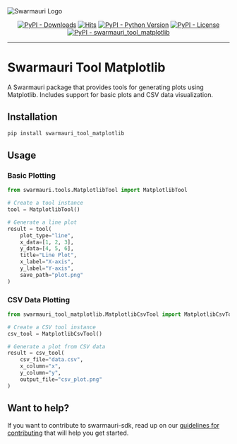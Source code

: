 
<picture>
  <source media="(prefers-color-scheme: dark)"  srcset="https://res.cloudinary.com/dryedzrlo/image/upload/v1757724629/swarmauri_brand_frag_light_mg8cmd.png">
  <source media="(prefers-color-scheme: light)" srcset="https://res.cloudinary.com/dryedzrlo/image/upload/v1757724629/swarmauri_brand_frag_dark_tzjuja.png">
  <!-- Fallback below (see #2) -->
  <img alt="Swarmauri Logo" src="https://res.cloudinary.com/dryedzrlo/image/upload/v1757724629/swarmauri_brand_frag_dark_tzjuja.png">
</picture>

<p align="center">
    <a href="https://pypi.org/project/swarmauri_tool_matplotlib/">
        <img src="https://img.shields.io/pypi/dm/swarmauri_tool_matplotlib" alt="PyPI - Downloads"/></a>
    <a href="https://hits.sh/github.com/swarmauri/swarmauri-sdk/tree/master/pkgs/standards/swarmauri_tool_matplotlib/">
        <img alt="Hits" src="https://hits.sh/github.com/swarmauri/swarmauri-sdk/tree/master/pkgs/standards/swarmauri_tool_matplotlib.svg"/></a>
    <a href="https://pypi.org/project/swarmauri_tool_matplotlib/">
        <img src="https://img.shields.io/pypi/pyversions/swarmauri_tool_matplotlib" alt="PyPI - Python Version"/></a>
    <a href="https://pypi.org/project/swarmauri_tool_matplotlib/">
        <img src="https://img.shields.io/pypi/l/swarmauri_tool_matplotlib" alt="PyPI - License"/></a>
    <a href="https://pypi.org/project/swarmauri_tool_matplotlib/">
        <img src="https://img.shields.io/pypi/v/swarmauri_tool_matplotlib?label=swarmauri_tool_matplotlib&color=green" alt="PyPI - swarmauri_tool_matplotlib"/></a>
</p>

---

# Swarmauri Tool Matplotlib

A Swarmauri package that provides tools for generating plots using Matplotlib. Includes support for basic plots and CSV data visualization.

## Installation

```bash
pip install swarmauri_tool_matplotlib
```

## Usage

### Basic Plotting
```python
from swarmauri.tools.MatplotlibTool import MatplotlibTool

# Create a tool instance
tool = MatplotlibTool()

# Generate a line plot
result = tool(
    plot_type="line",
    x_data=[1, 2, 3],
    y_data=[4, 5, 6],
    title="Line Plot",
    x_label="X-axis",
    y_label="Y-axis",
    save_path="plot.png"
)
```

### CSV Data Plotting
```python
from swarmauri_tool_matplotlib.MatplotlibCsvTool import MatplotlibCsvTool

# Create a CSV tool instance
csv_tool = MatplotlibCsvTool()

# Generate a plot from CSV data
result = csv_tool(
    csv_file="data.csv",
    x_column="x",
    y_column="y",
    output_file="csv_plot.png"
)
```

## Want to help?

If you want to contribute to swarmauri-sdk, read up on our [guidelines for contributing](https://github.com/swarmauri/swarmauri-sdk/blob/master/contributing.md) that will help you get started.

